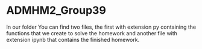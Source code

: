 # ADMHM2_Group39
In our folder You can find two files, the first with extension py containing the functions that we create to solve the homework and another file with extension ipynb that contains the finished homework.
